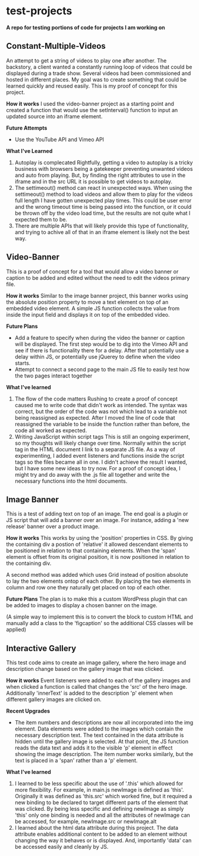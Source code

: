 # test-projects
**A repo for testing portions of code for projects I am working on**

## Constant-Multiple-Videos

An attempt to get a string of videos to play one after another.
The backstory, a client wanted a constantly running loop of videos that could be displayed during a trade show. Several videos had been commissioned and hosted in different places. My goal was to create something that could be learned quickly and reused easily. This is my proof of concept for this project.

**How it works**
I used the video-banner project as a starting point and created a function that would use the setInterval() function to input an updated source into an iframe element.


**Future Attempts**
- Use the YouTube API and Vimeo API

**What I've Learned**
1. Autoplay is complecated
Rightfully, getting a video to autoplay is a tricky business with browsers being a gatekeeper preventing unwanted videos and auto from playing. But, by finding the right attributes to use in the iframe and in the src URL it is possible to get videos to autoplay.
2. The settimeout() method can react in unexpected ways.
When using the settimeout() method to load videos and allow them to play for the videos full length I have gotten unexpected play times. This could be user error and the wrong timeout time is being passed into the function, or it could be thrown off by the video load time, but the results are not quite what I expected them to be. 
3. There are multiple APIs that will likely provide this type of functionality, and trying to achive all of that in an iframe element is likely not the best way.

## Video-Banner

This is a proof of concept for a tool that would allow a video banner or caption to be added and edited without the need to edit the videos primary file. 

**How it works**
Similar to the image banner project, this banner works using the absolute position property to move a text element on top of an embedded video element. A simple JS function collects the value from inside the input field and displays it on top of the embedded video. 

**Future Plans**
- Add a feature to specify when during the video the banner or caption will be displayed. The first step would be to dig into the Vimeo API and see if there is functionality there for a delay. After that potentially use a delay within JS, or potentially use jQuerey to define when the video starts.
- Attempt to connect a second page to the main JS file to easily test how the two pages interact together

**What I've learned**
1. The flow of the code matters
Rushing to create a proof of concept caused me to write code that didn't work as intended. The syntax was correct, but the order of the code was not which lead to a variable not being reassigned as expected. After I moved the line of code that reassigned the variable to be inside the function rather than before, the code all worked as expected. 
2. Writing JavaScript within script tags
This is still an ongoing experiment, so my thoughts will likely change over time. Normally within the script tag in the HTML document I link to a separate JS file. As a way of experimenting, I added event listeners and functions inside the script tags so the files became all in one. I didn't achieve the result I wanted, but I have some new ideas to try now. For a proof of concept idea, I might try and do away with the .js file all together and write the necessary functions into the html documents.

## Image Banner

This is a test of adding text on top of an image. 
The end goal is a plugin or JS script that will add a banner over an image. For instance, adding a 'new release' banner over a product image. 

**How it works**
This works by using the 'position' properties in CSS. By giving the containing div a postion of 'relative' it allowed descendant elements to be positioned in relation to that containing elements. When the 'span' element is offset from its original position, it is now positioned in relation to the containing div.

A second method was added which uses Grid instead of position absolute to lay the two elements ontop of each other. By placing the two elements in column and row one they naturally get placed on top of each other. 

**Future Plans**
The plan is to make this a custom WordPress plugin that can be added to images to display a chosen banner on the image. 

(A simple way to implement this is to convert the block to custom HTML and manually add a class to the 'figcaption' so the additional CSS classes will be applied)

## Interactive Gallery

This test code aims to create an image gallery, where the hero image and description change based on the gallery image that was clicked. 

**How it works**
Event listeners were added to each of the gallery images and when clicked a function is called that changes the 'src' of the hero image. Additionally 'innerText' is added to the description 'p' element when different gallery images are clicked on.

**Recent Upgrades**
- The item numbers and descriptions are now all incorporated into the img element. Data elements were added to the images which contain the necessary description text. The text contained in the data attribute is hidden until the gallery image is selected. At that point, the JS function reads the data text and adds it to the visible 'p' element in effect showing the image description. The item number works similarly, but the text is placed in a 'span' rather than a 'p' element.

**What I've learned**
1. I learned to be less specific about the use of '.this' which allowed for more flexibility. For example, in main.js newImage is defined as 'this'. Originally it was defined as 'this.src' which worked fine, but it required a new binding to be declared to target different parts of the element that was clicked. By being less specific and defining newImage as simply 'this' only one binding is needed and all the attributes of newImage can be accessed, for example, newImage.src or newImage.alt
2. I learned about the html data attribute during this project. The data attribute enables additional content to be added to an element without changing the way it behaves or is displayed. And, importantly 'data' can be accessed easily and cleanly by JS.
